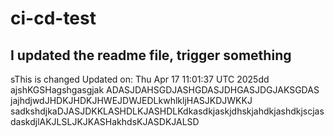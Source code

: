 # ci-cd-test
## I updated the readme file, trigger something
sThis is changed
Updated on: Thu Apr 17 11:01:37 UTC 2025dd
ajshKGSHagshgasgjak
ADASJDAHSGDJASHGDASJDHGASJDGJAKSGDAS
jajhdjwdJHDKJHDKJHWEJDWJEDLkwhlkljHASJKDJWKKJ
sadkshdjkaDJASJDKKLASHDLKJASHDLKdkasdkjaskjdhskjahdkjashdkjscjasdaskdjlAKJLSLJKJKASHakhdsKJASDKJALSD